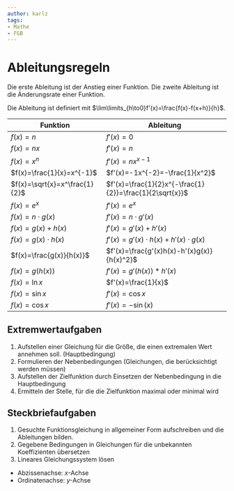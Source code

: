 ```yaml
---
author: karlz
tags:
- Mathe
- FGB
---
```


# Ableitungsregeln

Die erste Ableitung ist der Anstieg einer Funktion.
Die zweite Ableitung ist die Änderungsrate einer Funktion.

Die Ableitung ist definiert mit $\lim\limits_{h\to0}f'(x)=\frac{f(x)-f(x+h)}{h}$.

| Funktion                      | Ableitung                                               |
| ----------------------------- | ------------------------------------------------------- |
| $f(x)=n$                      | $f'(x)=0$                                               |
| $f(x)=nx$                     | $f'(x)=n$                                               |
| $f(x)=x^n$                    | $f'(x)=nx^{x-1}$                                        |
| $f(x)=\frac{1}{x}=x^{-1}$     | $f'(x)=-1x^{-2}=-\frac{1}{x^2}$                         |
| $f(x)=\sqrt{x}=x^\frac{1}{2}$ | $f'(x)=\frac{1}{2}x^{-\frac{1}{2}}=\frac{1}{2\sqrt{x}}$ |
| $f(x)=e^x$                    | $f'(x)=e^x$                                             |
| $f(x)=n\cdot g(x)$            | $f'(x)=n\cdot g'(x)$                                    |
| $f(x)=g(x)+h(x)$              | $f'(x)=g'(x)+h'(x)$                                     |
| $f(x)=g(x)\cdot h(x)$         | $f'(x)=g'(x)\cdot h(x)+h'(x)\cdot g(x)$                 |
| $f(x)=\frac{g(x)}{h(x)}$      | $f'(x)=\frac{g'(x)h(x)-h'(x)g(x)}{h(x)^2}$              |
| $f(x)=g(h(x))$                | $f'(x)=g'(h(x))*h'(x)$                                  |
| $f(x)=\ln{x}$                 | $f'(x)=\frac{1}{x}$                                     |
| $f(x)=\sin{x}$                | $f'(x)=\cos{x}$                                         |
| $f(x)=\cos{x}$                | $f'(x)=-\sin(x)$                                        |

## Extremwertaufgaben

1. Aufstellen einer Gleichung für die Größe, die einen extremalen Wert annehmen soll. (Hauptbedingung)
2. Formulieren der Nebenbedingungen (Gleichungen, die berücksichtigt werden müssen)
3. Aufstellen der Zielfunktion durch Einsetzen der Nebenbedingung in die Hauptbedingung
4. Ermitteln der Stelle, für die die Zielfunktion maximal oder minimal wird

## Steckbriefaufgaben

1. Gesuchte Funktionsgleichung in allgemeiner Form aufschreiben und die Ableitungen bilden.
1. Gegebene Bedingungen in Gleichungen für die unbekannten Koeffizienten übersetzen
1. Lineares Gleichungssystem lösen

- Abzissenachse: $x$-Achse
- Ordinatenachse: $y$-Achse
